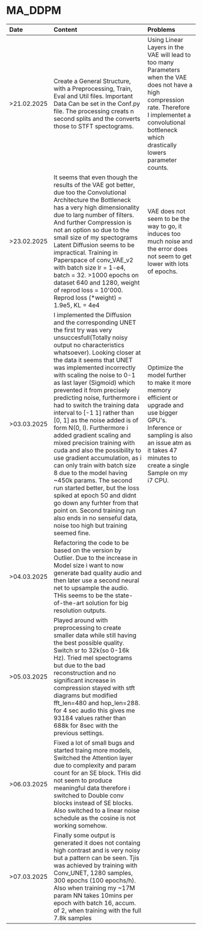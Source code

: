 # MA_DDPM

| Date       | Content              | Problems             |
| :---       | :---                 | :---                 |
| >21.02.2025 | Create a General Structure, with a Preprocessing, Train, Eval and Util files. Important Data Can be set in the Conf.py file. The processing creats n second splits and the converts those to STFT spectograms.  | Using Linear Layers in the VAE will lead to too many Parameters when the VAE does not have a high compression rate. Therefore I implementet a convolutional bottleneck which drastically lowers parameter counts. |
|>23.02.2025 | It seems that even though the results of the VAE got better, due too the Convolutional Architecture the Bottleneck has a very high dimensionality due to larg number of filters. And further Compression is not an option so due to the small size of my spectograms Latent Diffusion seems to be impractical. Training in Paperspace of conv_VAE_v2 with batch size lr = 1-e4, batch = 32. >1000 epochs on dataset 640 and 1280, weight of reprod loss = 10'000. Reprod loss (*weight) = 1.9e5, KL = 4e4 | VAE does not seem to be the way to go, it induces too much noise and the error does not seem to get lower with lots of epochs. |
| >03.03.2025 | I implemented the Diffusion and the corresponding UNET the first try was very unsuccesfull(Totally noisy output no characteristics whatsoever). Looking closer at the data it seems that UNET was implemented incorrectly with scaling the noise to 0-1 as last layer (Sigmoid) which prevented it from precisely predicting noise, furthermore i had to switch the training data interval to [-1 1] rather than [0, 1] as the noise added is of form N(0, I). Furthermore i added gradient scaling and mixed precision training with cuda and also the possibility to use gradient accumulation, as i can only train with batch size 8 due to the model having ~450k params. The second run started better, but the loss spiked at epoch 50 and didnt go down any furhter from that point on. Second training run also ends in no senseful data, noise too high but training seemed fine. | Optimize the model further to make it more memory efficient or upgrade and use bigger GPU's. Inference or sampling is also an issue atm as it takes 47 minutes to create a single Sample on my i7 CPU. |
| >04.03.2025 | Refactoring the code to be based on the version by Outlier. Due to the increase in Model size i want to now generate bad quality audio and then later use a second neural net to upsample the audio. THis seems to be the state-of-the-art solution for big resolution outputs. | |
| >05.03.2025 | Played around with preprocessing to create smaller data while still having the best possible quality. Switch sr to 32k(so 0-16k Hz). Tried mel spectograms but due to the bad reconstruction and no significant increase in compression stayed with stft diagrams but modified fft_len=480 and hop_len=288. for 4 sec audio this gives me 93184 values rather than 688k for 8sec with the previous settings.| |
| >06.03.2025 | Fixed a lot of small bugs and started traing more models, Switched the Attention layer due to complexity and param count for an SE block. THis did not seem to produce meaningful data therefore i switched to Double conv blocks instead of SE blocks. Also switched to a linear noise schedule as the cosine is not working somehow. | |
| >07.03.2025 | Finally some output is generated it does not containg high contrast and is very noisy but a pattern can be seen. Tjis was achieved by training with Conv_UNET, 1280 samples, 300 epochs (100 epochs/h). Also when training my ~17M param NN takes 10mins per epoch with batch 16, accum. of 2, when training with the full 7.8k samples| |